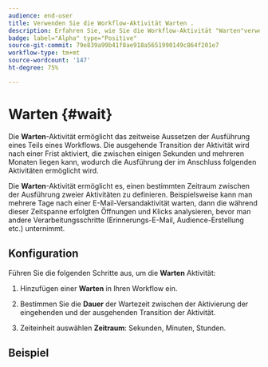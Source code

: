 ```yaml
---
audience: end-user
title: Verwenden Sie die Workflow-Aktivität Warten .
description: Erfahren Sie, wie Sie die Workflow-Aktivität "Warten"verwenden
badge: label="Alpha" type="Positive"
source-git-commit: 79e839a99b41f8ae918a5651990149c864f201e7
workflow-type: tm+mt
source-wordcount: '147'
ht-degree: 75%

---
```



# Warten {#wait}

Die **Warten**-Aktivität ermöglicht das zeitweise Aussetzen der Ausführung eines Teils eines Workflows. Die ausgehende Transition der Aktivität wird nach einer Frist aktiviert, die zwischen einigen Sekunden und mehreren Monaten liegen kann, wodurch die Ausführung der im Anschluss folgenden Aktivitäten ermöglicht wird.

Die **Warten**-Aktivität ermöglicht es, einen bestimmten Zeitraum zwischen der Ausführung zweier Aktivitäten zu definieren. Beispielsweise kann man mehrere Tage nach einer E-Mail-Versandaktivität warten, dann die während dieser Zeitspanne erfolgten Öffnungen und Klicks analysieren, bevor man andere Verarbeitungsschritte (Erinnerungs-E-Mail, Audience-Erstellung etc.) unternimmt.

## Konfiguration    

Führen Sie die folgenden Schritte aus, um die **Warten** Aktivität:

1. Hinzufügen einer **Warten** in Ihren Workflow ein.

1. Bestimmen Sie die **Dauer** der Wartezeit zwischen der Aktivierung der eingehenden und der ausgehenden Transition der Aktivität.

1. Zeiteinheit auswählen **Zeitraum**: Sekunden, Minuten, Stunden.

## Beispiel


